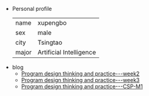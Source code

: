 + Personal  profile
  <table>                 
  <tr> <td> name  </td> <td> xupengbo  </td>  </tr>              
  <tr> <td> sex   </td> <td> male      </td>   </tr>                 
  <tr> <td> city  </td> <td> Tsingtao  </td>   </tr>         
  <tr> <td> major </td> <td> Artificial Intelligence</td></tr>
  </table>
+ blog
  + [Program design thinking and practice---week2](./week2.md)
  + [Program design thinking and practice---week3](./week3.md)
  + [Program design thinking and practice---CSP-M1](./CSP-M1.md)

